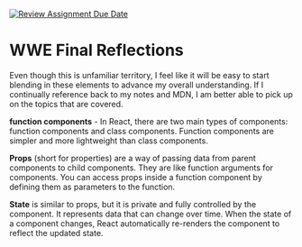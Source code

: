 [![Review Assignment Due Date](https://classroom.github.com/assets/deadline-readme-button-24ddc0f5d75046c5622901739e7c5dd533143b0c8e959d652212380cedb1ea36.svg)](https://classroom.github.com/a/wbHlJyPI)

# WWE Final Reflections

<!-- TODO: Go through the code and heavily comment it to show your understanding. -->
<!-- TODO: Reflect on your experience parsing this code. Give your unique perspective on this code. What makes sense? What doesn't? Overall, how did this code connect back to JS concepts that you have learned throughout the course? Add anything interesting or relevant that you would like including any other analogies, connections, thoughts or reflections. Be unique/creative! 🧚🏾‍♂️ :)-->

Even though this is unfamiliar territory, I feel like it will be easy to start blending in these elements to advance my overall understanding. If I continually reference back to my notes and MDN, I am better able to pick up on the topics that are covered.

**function components** - In React, there are two main types of components: function components and class components. Function components are simpler and more lightweight than class components.

**Props** (short for properties) are a way of passing data from parent components to child components. They are like function arguments for components. You can access props inside a function component by defining them as parameters to the function.

**State** is similar to props, but it is private and fully controlled by the component. It represents data that can change over time. When the state of a component changes, React automatically re-renders the component to reflect the updated state.
